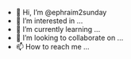 - 👋 Hi, I’m @ephraim2sunday
- 👀 I’m interested in ...
- 🌱 I’m currently learning ...
- 💞️ I’m looking to collaborate on ...
- 📫 How to reach me ...

<!---
ephraim2sunday/ephraim2sunday is a ✨ special ✨ repository because its `README.md` (this file) appears on your GitHub profile.
You can click the Preview link to take a look at your changes.
--->
